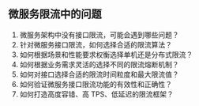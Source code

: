 
## 微服务限流中的问题

1. 微服务架构中没有接口限流，可能会遇到哪些问题？
2. 针对微服务接口限流，如何选择合适的限流算法？
3. 如何根据场景和性能要求权衡选择单机还是分布式限流？
4. 如何根据业务需求灵活的选择不同的限流熔断机制？
5. 如何对接口选择合适的限流时间粒度和最大限流值？
6. 如何验证微服务接口限流功能的有效性和正确性？
7. 如何打造高度容错、高 TPS、低延迟的限流框架？




